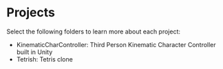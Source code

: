 # Projects

Select the following folders to learn more about each project:
  - KinematicCharController: Third Person Kinematic Character Controller built in Unity
  - Tetrish: Tetris clone 

